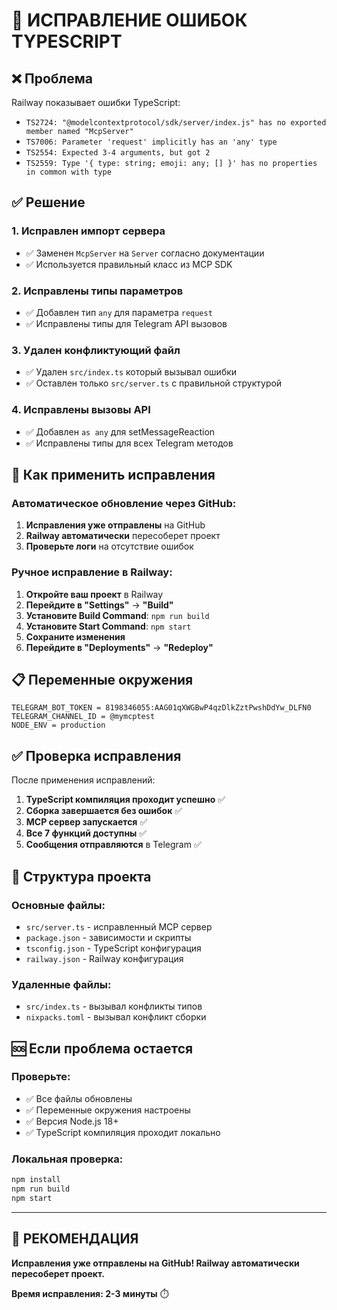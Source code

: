 # 🔧 ИСПРАВЛЕНИЕ ОШИБОК TYPESCRIPT

## ❌ Проблема
Railway показывает ошибки TypeScript:
- `TS2724: "@modelcontextprotocol/sdk/server/index.js" has no exported member named "McpServer"`
- `TS7006: Parameter 'request' implicitly has an 'any' type`
- `TS2554: Expected 3-4 arguments, but got 2`
- `TS2559: Type '{ type: string; emoji: any; [] }' has no properties in common with type`

## ✅ Решение

### 1. Исправлен импорт сервера
- ✅ Заменен `McpServer` на `Server` согласно документации
- ✅ Используется правильный класс из MCP SDK

### 2. Исправлены типы параметров
- ✅ Добавлен тип `any` для параметра `request`
- ✅ Исправлены типы для Telegram API вызовов

### 3. Удален конфликтующий файл
- ✅ Удален `src/index.ts` который вызывал ошибки
- ✅ Оставлен только `src/server.ts` с правильной структурой

### 4. Исправлены вызовы API
- ✅ Добавлен `as any` для setMessageReaction
- ✅ Исправлены типы для всех Telegram методов

## 🚀 Как применить исправления

### Автоматическое обновление через GitHub:
1. **Исправления уже отправлены** на GitHub
2. **Railway автоматически** пересоберет проект
3. **Проверьте логи** на отсутствие ошибок

### Ручное исправление в Railway:
1. **Откройте ваш проект** в Railway
2. **Перейдите в "Settings"** → **"Build"**
3. **Установите Build Command**: `npm run build`
4. **Установите Start Command**: `npm start`
5. **Сохраните изменения**
6. **Перейдите в "Deployments"** → **"Redeploy"**

## 📋 Переменные окружения
```
TELEGRAM_BOT_TOKEN = 8198346055:AAG01qXWGBwP4qzDlkZztPwshDdYw_DLFN0
TELEGRAM_CHANNEL_ID = @mymcptest
NODE_ENV = production
```

## ✅ Проверка исправления

После применения исправлений:

1. **TypeScript компиляция проходит успешно** ✅
2. **Сборка завершается без ошибок** ✅
3. **MCP сервер запускается** ✅
4. **Все 7 функций доступны** ✅
5. **Сообщения отправляются** в Telegram ✅

## 🎯 Структура проекта

### Основные файлы:
- `src/server.ts` - исправленный MCP сервер
- `package.json` - зависимости и скрипты
- `tsconfig.json` - TypeScript конфигурация
- `railway.json` - Railway конфигурация

### Удаленные файлы:
- `src/index.ts` - вызывал конфликты типов
- `nixpacks.toml` - вызывал конфликт сборки

## 🆘 Если проблема остается

### Проверьте:
- ✅ Все файлы обновлены
- ✅ Переменные окружения настроены
- ✅ Версия Node.js 18+
- ✅ TypeScript компиляция проходит локально

### Локальная проверка:
```bash
npm install
npm run build
npm start
```

---

## 🚀 РЕКОМЕНДАЦИЯ

**Исправления уже отправлены на GitHub! Railway автоматически пересоберет проект.**

**Время исправления: 2-3 минуты** ⏱️
